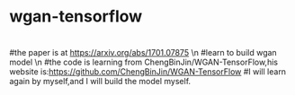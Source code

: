 # wgan-tensorflow
#
#the paper is at https://arxiv.org/abs/1701.07875 \n
#learn to build wgan model  \n
#the code is learning from ChengBinJin/WGAN-TensorFlow,his website is:https://github.com/ChengBinJin/WGAN-TensorFlow
#I will learn again by myself,and I will build the model myself.
